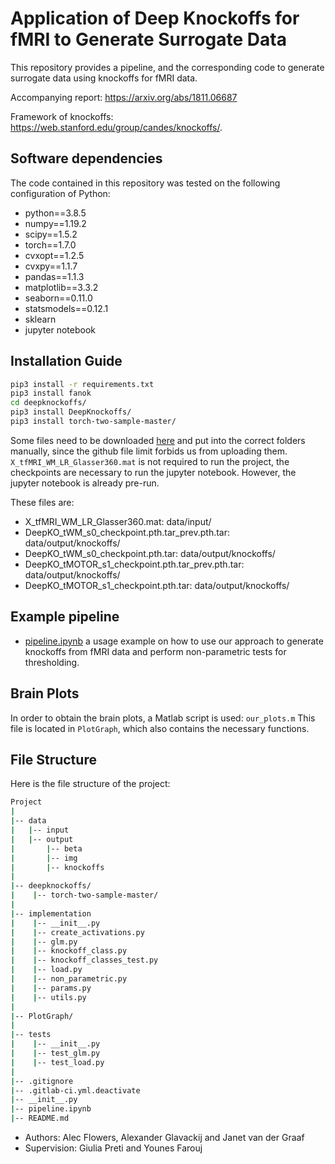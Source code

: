 Application of Deep Knockoffs for fMRI to Generate Surrogate Data
======================================================================

This repository provides a pipeline, and the corresponding code to generate surrogate data using knockoffs for fMRI data.

Accompanying report: https://arxiv.org/abs/1811.06687

Framework of knockoffs: https://web.stanford.edu/group/candes/knockoffs/.

## Software dependencies

The code contained in this repository was tested on the following configuration of Python:

- python==3.8.5
- numpy==1.19.2
- scipy==1.5.2
- torch==1.7.0
- cvxopt==1.2.5
- cvxpy==1.1.7
- pandas==1.1.3
- matplotlib==3.3.2
- seaborn==0.11.0
- statsmodels==0.12.1
- sklearn
- jupyter notebook

## Installation Guide

```bash
pip3 install -r requirements.txt
pip3 install fanok
cd deepknockoffs/
pip3 install DeepKnockoffs/
pip3 install torch-two-sample-master/
```

Some files need to be downloaded [here](https://drive.google.com/drive/folders/1Xziw8kmfp0j8DV3clFZr_7Hh9Bac5X51?usp=sharing) and put into the correct folders manually, since the github
file limit forbids us from uploading them.
`X_tfMRI_WM_LR_Glasser360.mat` is not required to run the project, the checkpoints are necessary to run the jupyter notebook.
However, the jupyter notebook is already pre-run.

These files are:
- X_tfMRI_WM_LR_Glasser360.mat: data/input/
- DeepKO_tWM_s0_checkpoint.pth.tar_prev.pth.tar: data/output/knockoffs/
- DeepKO_tWM_s0_checkpoint.pth.tar:  data/output/knockoffs/
- DeepKO_tMOTOR_s1_checkpoint.pth.tar_prev.pth.tar: data/output/knockoffs/
- DeepKO_tMOTOR_s1_checkpoint.pth.tar: data/output/knockoffs/

## Example pipeline

 - [pipeline.ipynb](pipeline.ipynb) a usage example on how to use our approach to generate knockoffs from fMRI data and perform non-parametric tests for thresholding.

## Brain Plots

In order to obtain the brain plots, a Matlab script is used: `our_plots.m`
This file is located in `PlotGraph`, which also contains the necessary functions.

## File Structure
Here is the file structure of the project: 
```bash
Project
|
|-- data
|   |-- input
|   |-- output
|       |-- beta
|       |-- img
|       |-- knockoffs
|
|-- deepknockoffs/
|    |-- torch-two-sample-master/
|
|-- implementation
|    |-- __init__.py
|    |-- create_activations.py
|    |-- glm.py
|    |-- knockoff_class.py
|    |-- knockoff_classes_test.py
|    |-- load.py
|    |-- non_parametric.py
|    |-- params.py
|    |-- utils.py 
|
|-- PlotGraph/
|
|-- tests
|    |-- __init__.py
|    |-- test_glm.py
|    |-- test_load.py
|
|-- .gitignore
|-- .gitlab-ci.yml.deactivate
|-- __init__.py
|-- pipeline.ipynb
|-- README.md
```

- Authors: Alec Flowers, Alexander Glavackij and Janet van der Graaf
- Supervision: Giulia Preti and Younes Farouj

